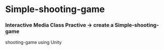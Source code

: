 # Simple-shooting-game
### Interactive Media Class Practive  -> create a Simple-shooting-game
shooting-game using Unity 

